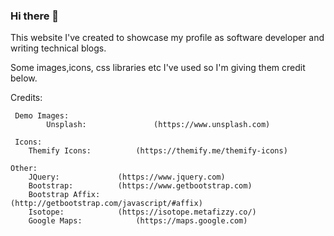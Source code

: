 ### Hi there 👋

This website I've created to showcase my profile as software developer and writing technical blogs.

Some images,icons, css libraries etc I've used so I'm giving them credit below.

Credits:

   	 Demo Images:
        	Unsplash:       		(https://www.unsplash.com)

   	 Icons:
		Themify Icons: 			(https://themify.me/themify-icons)

	Other:
		JQuery: 			(https://www.jquery.com)
		Bootstrap: 			(https://www.getbootstrap.com)
		Bootstrap Affix: 		(http://getbootstrap.com/javascript/#affix)  
		Isotope: 			(https://isotope.metafizzy.co/) 
		Google Maps: 			(https://maps.google.com)
<!--
**iamvisshu/iamvisshu** is a ✨ _special_ ✨ repository because its `README.md` (this file) appears on your GitHub profile.

Here are some ideas to get you started:

- 🔭 I’m currently working on ...
- 🌱 I’m currently learning ...
- 👯 I’m looking to collaborate on ...
- 🤔 I’m looking for help with ...
- 💬 Ask me about ...
- 📫 How to reach me: ...
- 😄 Pronouns: ...
- ⚡ Fun fact: ...
-->
